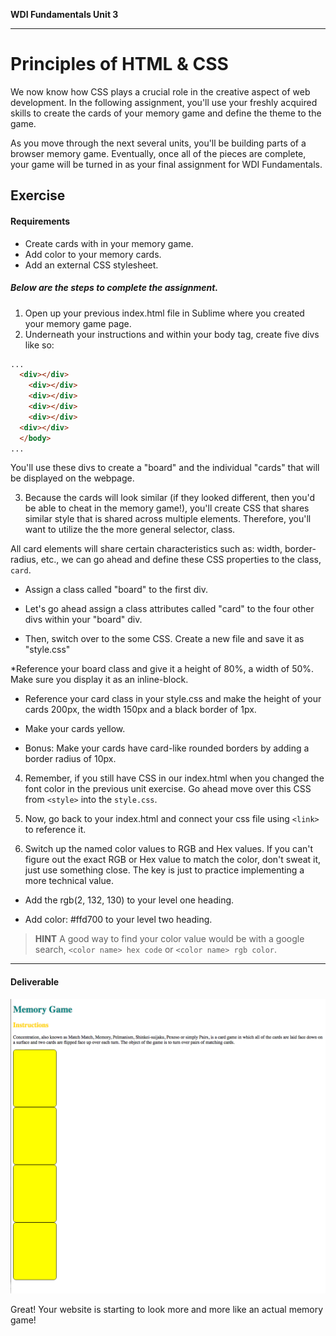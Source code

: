 **WDI Fundamentals Unit 3**

---

# Principles of HTML & CSS 

We now know how CSS plays a crucial role in the creative aspect of web development. In the following assignment, you'll use your freshly acquired skills to create the cards of your memory game and define the theme to the game.

As you move through the next several units, you'll be building parts of a browser memory game. Eventually, once all of the pieces are complete, your game will be turned in as your final assignment for WDI Fundamentals.

## Exercise

#### Requirements

* Create cards with in your memory game.
* Add color to your memory cards.
* Add an external CSS stylesheet.


##### Below are the steps to complete the assignment.

1) Open up your previous index.html file in Sublime where you created your memory game page.
2) Underneath your instructions and within your body tag, create five divs like so:

```html
...
  <div></div>
    <div></div>
    <div></div>
    <div></div>
    <div></div>
  <div></div>
  </body>
...
```

You'll use these divs to create a "board" and the individual "cards" that will be displayed on the webpage.

3) Because the cards will look similar (if they looked different, then you'd be able to cheat in the memory game!), you'll create CSS that shares similar style that is shared across multiple elements. Therefore, you'll want to utilize the the more general selector, class.

All card elements will share certain characteristics such as: width, border-radius, etc., we can go ahead and define these CSS properties to the class, `card`.

  * Assign a class called "board" to the first div.  

  * Let's go ahead assign a class attributes called "card" to the four other divs within your "board" div.

  * Then, switch over to the some CSS. Create a new file and save it as "style.css"

  *Reference your board class and give it a height of 80%, a width of 50%. Make sure you display it as an inline-block.

  * Reference your card class in your style.css and make the height of your cards 200px, the width 150px and a black border of 1px.

  * Make your cards yellow.

  * Bonus: Make your cards have card-like rounded borders by adding a border radius of 10px.

4) Remember, if you still have CSS in our index.html when you changed the font color in the previous unit exercise. Go ahead move over this CSS from `<style>` into the `style.css`.

8) Now, go back to your index.html and connect your css file using `<link>` to reference it.

9) Switch up the named color values to RGB and Hex values. If you can't figure out the exact RGB or Hex value to match the color, don't sweat it, just use something close. The key is just to practice implementing a more technical value.

  * Add the rgb(2, 132, 130) to your level one heading.

  * Add color: #ffd700 to your level two heading.

>**HINT** A good way to find your color value would be with a google search, `<color name> hex code` or `<color name> rgb color`.

---

#### Deliverable

![](../assets/elkwebdesign/memorygameunit3.png)

Great! Your website is starting to look more and more like an actual memory game!
